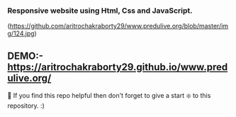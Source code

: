 ### Responsive website using Html, Css and JavaScript.

(https://github.com/aritrochakraborty29/www.predulive.org/blob/master/img/124.jpg)


## DEMO:- https://aritrochakraborty29.github.io/www.predulive.org/


🙏 If you find this repo helpful then don't forget to give a start ❇️  to this repository. :)

